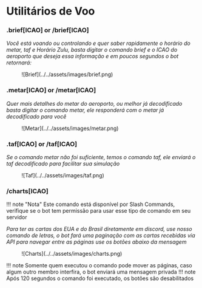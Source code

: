 # Utilitários de Voo
### .brief[ICAO] or /brief[ICAO]

*Você está voando ou controlando e quer saber rapidamente o horário do metar, taf e Horário Zulu, basta digitar o comando brief e o ICAO do aeroporto que deseja essa informação e em poucos segundos o bot retornará:*
<figure markdown>
![Brief](../../assets/images/brief.png)
</figure>

### .metar[ICAO] or /metar[ICAO]

*Quer mais detalhes do metar do aeroporto, ou melhor já decodificado basta digitar o comando metar, ele responderá com o metar já decodificado para você*

<figure markdown>
![Metar](../../assets/images/metar.png)
</figure>

### .taf[ICAO] or /taf[ICAO]

*Se o comando metar não foi suficiente, temos o comando taf, ele enviará o taf decodificado para facilitar sua simulação*
<figure markdown>
![Taf](../../assets/images/taf.png)
</figure>


### /charts[ICAO]

!!! note "Nota"
    Este comando está disponível por Slash Commands, verifique se o bot tem permissão para usar esse tipo de comando em seu servidor


*Para ter as cartas dos EUA e do Brasil diretamente em discord, use nosso comando de letras, o bot fará uma paginação com as cartas recebidas via API para navegar entre as páginas use os botões abaixo da mensagem*
<figure markdown>
![Charts](../../assets/images/charts.png)
</figure>

!!! note
    Somente quem executou o comando pode mover as páginas, caso algum outro membro interfira, o bot enviará uma mensagem privada
!!! note
    Após 120 segundos o comando foi executado, os botões são desabilitados